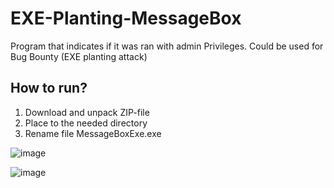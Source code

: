 # EXE-Planting-MessageBox
Program that indicates if it was ran with admin Privileges.
Could be used for Bug Bounty (EXE planting attack)

## How to run?

1. Download and unpack ZIP-file
2. Place to the needed directory
3. Rename file MessageBoxExe.exe

![image](https://user-images.githubusercontent.com/29678249/167265422-c2fa34e0-6644-40dd-a5b2-4dba6ca58bfd.png)


![image](https://user-images.githubusercontent.com/29678249/167265427-5b4ed11b-ebc9-4704-b8b4-f192c6d2f6b7.png)
